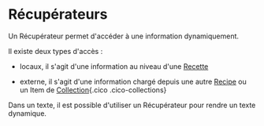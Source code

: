 # Récupérateurs

Un Récupérateur permet d'accéder à une information dynamiquement.

Il existe deux types d'accès :

- locaux, il s'agit d'une information au niveau d'une [Recette](/fr/concepts/recipes)

- externe, il s'agit d'une information chargé depuis une autre [Recipe](/fr/concepts/recipes/) ou un Item de [Collection](/fr/concepts/storage/collections/){.cico .cico-collections}

Dans un texte, il est possible d'utiliser un Récupérateur pour rendre un texte dynamique.

